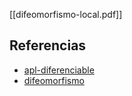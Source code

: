 [[difeomorfismo-local.pdf]]

## Referencias
- [apl-diferenciable](./apl-diferenciable.md)
- [difeomorfismo](./difeomorfismo.md)
